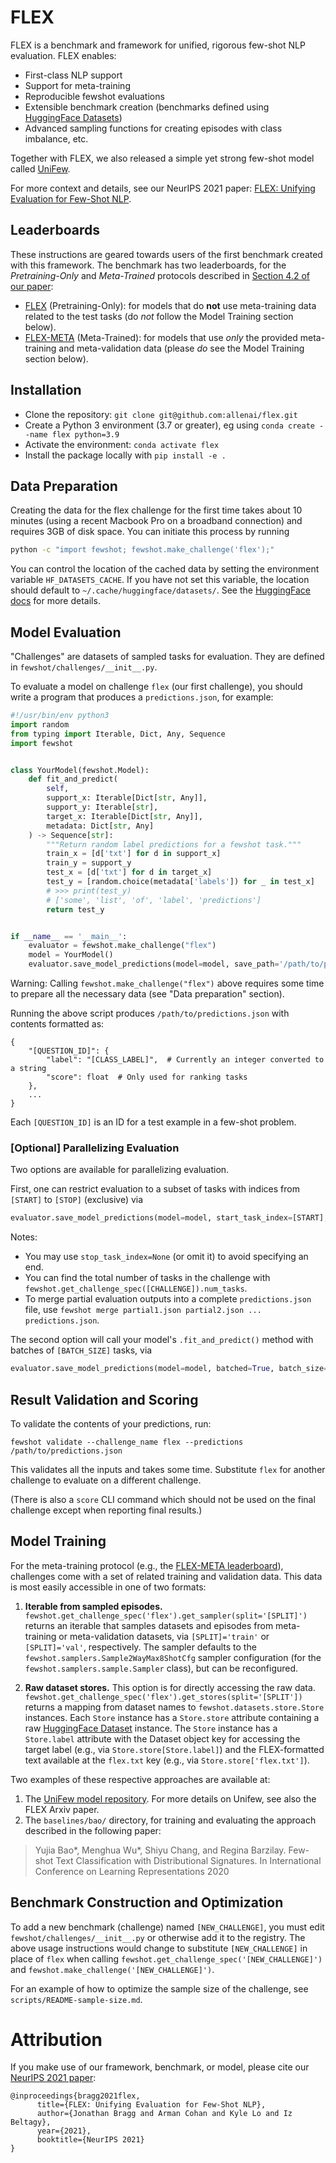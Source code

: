 # FLEX

FLEX is a benchmark and framework for unified, rigorous few-shot NLP evaluation.
FLEX enables:
- First-class NLP support
- Support for meta-training
- Reproducible fewshot evaluations
- Extensible benchmark creation (benchmarks defined using [HuggingFace Datasets](https://huggingface.co/datasets))
- Advanced sampling functions for creating episodes with class imbalance, etc.

Together with FLEX, we also released a simple yet strong few-shot model called [UniFew](https://github.com/allenai/unifew).

For more context and details, see our NeurIPS 2021 paper: [FLEX: Unifying Evaluation for Few-Shot NLP](https://arxiv.org/pdf/2107.07170.pdf).

## Leaderboards

These instructions are geared towards users of the first benchmark created with this framework. The benchmark has two leaderboards, for the _Pretraining-Only_ and _Meta-Trained_ protocols described in [Section 4.2 of our paper](https://arxiv.org/pdf/2107.07170.pdf):
- [FLEX](https://leaderboard.allenai.org/flex) (Pretraining-Only): for models that do **not** use meta-training data related to the test tasks (do _not_ follow the Model Training section below).
- [FLEX-META](https://leaderboard.allenai.org/flex_meta) (Meta-Trained): for models that use _only_ the provided meta-training and meta-validation data (please _do_ see the Model Training section below).

## Installation

- Clone the repository: `git clone git@github.com:allenai/flex.git`
- Create a Python 3 environment (3.7 or greater), eg using `conda create --name flex python=3.9`
- Activate the environment: `conda activate flex`
- Install the package locally with `pip install -e .`

## Data Preparation

Creating the data for the flex challenge for the first time takes about 10 minutes (using a recent Macbook Pro on a broadband connection) and requires 3GB of disk space.
You can initiate this process by running
```bash
python -c "import fewshot; fewshot.make_challenge('flex');"
```

You can control the location of the cached data by setting the environment variable `HF_DATASETS_CACHE`.
If you have not set this variable, the location should default to `~/.cache/huggingface/datasets/`.
See the [HuggingFace docs](https://huggingface.co/docs/datasets/installation.html#caching-datasets-and-metrics) for more details.

## Model Evaluation

"Challenges" are datasets of sampled tasks for evaluation. They are defined in `fewshot/challenges/__init__.py`.

To evaluate a model on challenge `flex` (our first challenge), you should write a program that produces
a `predictions.json`, for example:
```python
#!/usr/bin/env python3
import random
from typing import Iterable, Dict, Any, Sequence
import fewshot


class YourModel(fewshot.Model):
    def fit_and_predict(
        self,
        support_x: Iterable[Dict[str, Any]],
        support_y: Iterable[str],
        target_x: Iterable[Dict[str, Any]],
        metadata: Dict[str, Any]
    ) -> Sequence[str]:
        """Return random label predictions for a fewshot task."""
        train_x = [d['txt'] for d in support_x]
        train_y = support_y
        test_x = [d['txt'] for d in target_x]
        test_y = [random.choice(metadata['labels']) for _ in test_x]
        # >>> print(test_y)
        # ['some', 'list', 'of', 'label', 'predictions']
        return test_y


if __name__ == '__main__':
    evaluator = fewshot.make_challenge("flex")
    model = YourModel()
    evaluator.save_model_predictions(model=model, save_path='/path/to/predictions.json')
```

Warning: Calling `fewshot.make_challenge("flex")` above requires some time to prepare all the necessary data (see "Data preparation" section).

Running the above script produces `/path/to/predictions.json` with contents formatted as:
```
{
    "[QUESTION_ID]": {
        "label": "[CLASS_LABEL]",  # Currently an integer converted to a string
        "score": float  # Only used for ranking tasks
    },
    ...
}
```
Each `[QUESTION_ID]` is an ID for a test example in a few-shot problem.

### [Optional] Parallelizing Evaluation
Two options are available for parallelizing evaluation.

First, one can restrict evaluation to a subset of tasks with indices from `[START]` to `[STOP]` (exclusive) via
```python
evaluator.save_model_predictions(model=model, start_task_index=[START], stop_task_index=[STOP])
```
Notes:
- You may use `stop_task_index=None` (or omit it) to avoid specifying an end.
- You can find the total number of tasks in the challenge with `fewshot.get_challenge_spec([CHALLENGE]).num_tasks`.
- To merge partial evaluation outputs into a complete `predictions.json` file, use `fewshot merge partial1.json partial2.json ... predictions.json`.

The second option will call your model's `.fit_and_predict()` method with batches of `[BATCH_SIZE]` tasks, via
```python
evaluator.save_model_predictions(model=model, batched=True, batch_size=[BATCH_SIZE])
```

## Result Validation and Scoring

To validate the contents of your predictions, run:

`fewshot validate --challenge_name flex --predictions /path/to/predictions.json` 

This validates all the inputs and takes some time. Substitute `flex` for another challenge to evaluate on a different challenge.

(There is also a `score` CLI command which should not be used on the final challenge except when reporting final results.)

## Model Training

For the meta-training protocol (e.g., the [FLEX-META leaderboard](https://leaderboard.allenai.org/flex_meta)), challenges come with a set of related training and validation data.
This data is most easily accessible in one of two formats:

1. **Iterable from sampled episodes.** `fewshot.get_challenge_spec('flex').get_sampler(split='[SPLIT]')` returns an iterable that samples datasets and episodes from meta-training or meta-validation datasets, via `[SPLIT]='train'` or `[SPLIT]='val'`, respectively. The sampler defaults to the `fewshot.samplers.Sample2WayMax8ShotCfg` sampler configuration (for the `fewshot.samplers.sample.Sampler` class), but can be reconfigured.

2. **Raw dataset stores.** This option is for directly accessing the raw data. `fewshot.get_challenge_spec('flex').get_stores(split='[SPLIT'])` returns a mapping from dataset names to `fewshot.datasets.store.Store` instances. Each `Store` instance has a `Store.store` attribute containing a raw [HuggingFace Dataset](https://huggingface.co/docs/datasets/exploring.html) instance. The `Store` instance has a `Store.label` attribute with the Dataset object key for accessing the target label (e.g., via `Store.store[Store.label]`) and the FLEX-formatted text available at the `flex.txt` key (e.g., via `Store.store['flex.txt']`).

Two examples of these respective approaches are available at:
1. The [UniFew model repository](https://github.com/allenai/unifew). For more details on Unifew, see also the FLEX Arxiv paper.
2. The `baselines/bao/` directory, for training and evaluating the approach described in the following paper:
> Yujia Bao*, Menghua Wu*, Shiyu Chang, and Regina Barzilay. Few-shot Text Classification with Distributional Signatures. In International Conference on Learning Representations 2020

## Benchmark Construction and Optimization

To add a new benchmark (challenge) named `[NEW_CHALLENGE]`, you must edit `fewshot/challenges/__init__.py` or otherwise add it to the registry.
The above usage instructions would change to substitute `[NEW_CHALLENGE]` in place of `flex` when calling `fewshot.get_challenge_spec('[NEW_CHALLENGE]')` and `fewshot.make_challenge('[NEW_CHALLENGE]')`.

For an example of how to optimize the sample size of the challenge, see `scripts/README-sample-size.md`.

# Attribution

If you make use of our framework, benchmark, or model, please cite our [NeurIPS 2021 paper](https://arxiv.org/abs/2107.07170):
```
@inproceedings{bragg2021flex,
      title={FLEX: Unifying Evaluation for Few-Shot NLP},
      author={Jonathan Bragg and Arman Cohan and Kyle Lo and Iz Beltagy},
      year={2021},
      booktitle={NeurIPS 2021}
}
```
